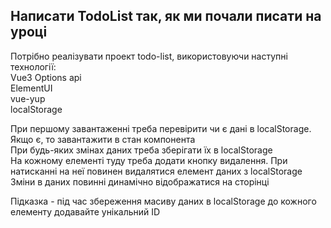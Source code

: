 ## Написати TodoList так, як ми почали писати на уроці

Потрібно реалізувати проект todo-list, використовуючи наступні технології:  
Vue3 Options api  
ElementUI  
vue-yup  
localStorage

При першому завантаженні треба перевірити чи є дані в localStorage. Якщо є, то завантажити в стан компонента  
При будь-яких змінах даних треба зберігати їх в localStorage  
На кожному елементі туду треба додати кнопку видалення. При натисканні на неї повинен видалятися елемент даних з localStorage  
Зміни в даних повинні динамічно відображатися на сторінці

Підказка - під час збереження масиву даних в localStorage до кожного елементу додавайте унікальний ID